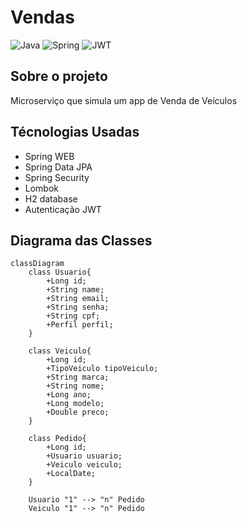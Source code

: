 # Vendas
![Java](https://img.shields.io/badge/java-%23ED8B00.svg?style=for-the-badge&logo=openjdk&logoColor=white)
![Spring](https://img.shields.io/badge/spring-%236DB33F.svg?style=for-the-badge&logo=spring&logoColor=white)
![JWT](https://img.shields.io/badge/JWT-black?style=for-the-badge&logo=JSON%20web%20tokens)

## Sobre o projeto

Microserviço que simula um app de Venda de Veículos

## Técnologias Usadas

- Spring WEB
- Spring Data JPA
- Spring Security
- Lombok
- H2 database
- Autenticação JWT

## Diagrama das Classes

```mermaid
classDiagram
    class Usuario{
        +Long id;
        +String name;
        +String email;
        +String senha;
        +String cpf;
        +Perfil perfil;
    }
    
    class Veiculo{
        +Long id;
        +TipoVeiculo tipoVeiculo;
        +String marca;
        +String nome;
        +Long ano;
        +Long modelo;
        +Double preco;
    }
    
    class Pedido{
        +Long id;
        +Usuario usuario;
        +Veiculo veiculo;
        +LocalDate;
    }
    
    Usuario "1" --> "n" Pedido
    Veiculo "1" --> "n" Pedido
```